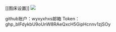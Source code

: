[[图床设置]]
![](https://cdn.jsdelivr.net/gh/Malrss/picgo/pic1/PixPin_2025-07-31_12-26-39.jpg)

github账户：wyxyxhxs邮箱
Token：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